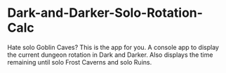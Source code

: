 # Dark-and-Darker-Solo-Rotation-Calc
Hate solo Goblin Caves? This is the app for you. A console app to display the current dungeon rotation in Dark and Darker. Also displays the time remaining until solo Frost Caverns and solo Ruins.
